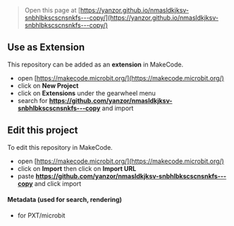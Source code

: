 
> Open this page at [https://yanzor.github.io/nmasldkjksv-snbhlbkscscnsnkfs---copy/](https://yanzor.github.io/nmasldkjksv-snbhlbkscscnsnkfs---copy/)

## Use as Extension

This repository can be added as an **extension** in MakeCode.

* open [https://makecode.microbit.org/](https://makecode.microbit.org/)
* click on **New Project**
* click on **Extensions** under the gearwheel menu
* search for **https://github.com/yanzor/nmasldkjksv-snbhlbkscscnsnkfs---copy** and import

## Edit this project

To edit this repository in MakeCode.

* open [https://makecode.microbit.org/](https://makecode.microbit.org/)
* click on **Import** then click on **Import URL**
* paste **https://github.com/yanzor/nmasldkjksv-snbhlbkscscnsnkfs---copy** and click import

#### Metadata (used for search, rendering)

* for PXT/microbit
<script src="https://makecode.com/gh-pages-embed.js"></script><script>makeCodeRender("{{ site.makecode.home_url }}", "{{ site.github.owner_name }}/{{ site.github.repository_name }}");</script>
